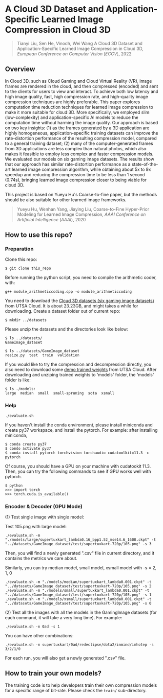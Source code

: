 # A Cloud 3D Dataset and Application-Specific Learned Image Compression in Cloud 3D

> Tianyi Liu, Sen He, Vinodh, Wei Wang
> A Cloud 3D Dataset and Application-Specific Learned Image Compression in Cloud 3D,
> <i>European Conference on Computer Vision</i> (<i>ECCV</i>), 2022
## Overview
In Cloud 3D, such as Cloud Gaming and Cloud Virtual Reality (VR), image frames are rendered in the cloud, and then compressed (encoded) and sent to the clients for users to view and interact. To achieve both low latency and high image quality, fast, high compression rate, and high-quality image compression techniques are highly preferable. This paper explores computation time reduction techniques for learned image compression to make it more suitable for cloud 3D. More specifically, we employed slim (low-complexity) and application-specific AI models to reduce the computation time without harming the image quality. Our approach is based on two key insights: (1) as the frames generated by a 3D application are highly homogeneous, application-specific training datasets can improve the rate-distortion performance of the resulting compression model, compared to a general training dataset; (2) many of the computer-generated frames from 3D applications are less complex than natural photos, which also makes it feasible to employ less complex and faster compression models. We evaluated our models on six gaming image datasets. The results show that our approach has similar rate-distortion performance as a state-of-the-art learned image compression algorithm, while obtaining about 5x to 9x speedup and reducing the compression time to be less than 1 second (0.74s), bringing learned image compression closer to being viable for cloud 3D.

This project is based on Yueyu Hu's Coarse-to-fine paper, but the methods should be also suitable for other learned image frameworks.
> Yueyu Hu, Wenhan Yang, Jiaying Liu, 
> Coarse-to-Fine Hyper-Prior Modeling for Learned Image Compression,
> <i>AAAI Conference on Artificial Intelligence</i> (<i>AAAI</i>), 2020
 
## How to use this repo?
### Preparation

Clone this repo:

```$ git clone this_repo```

Before running the python script, you need to compile the arithmetic coder, with:

```g++ module_arithmeticcoding.cpp -o module_arithmeticcoding```

You need to download the <a href="https://utsacloud-my.sharepoint.com/:u:/g/personal/wei_wang_utsa_edu/EROyq4JeQlxLuhWIFD-RFZ8BR69M1fiQk6HhhaoAE_TZnA?e=iJS5nJ">Cloud 3D datasets (six gaming image datasets)</a> from UTSA Cloud. It is about 23.23GB, and might takes a while for downloading.
Create a dataset folder out of current repo:

```$ mkdir ../datasets```

Please unzip the datasets and the directories look like below:

```
$ ls ../datasets/
GameImage_dataset

$ ls ../datasets/GameImage_dataset
resize.py  test  train  validation
```

If you would like to try the compression and decompression directly, you also need to download some <a href="https://utsacloud-my.sharepoint.com/:u:/g/personal/wei_wang_utsa_edu/EbBE6_Gv0PRLghkT9l8r5t0B1abY2cNv9hEZZgWm28PDAg?e=SnWscC">demo trained weights</a> from UTSA Cloud. After downloading and unziping trained weights to 'models' folder, the 'models' folder is like:
```
$ ls ./models:
large  median  small  small-spruning  sota  xsmall
```
### Help
```./evaluate.sh```

If you haven't install the conda environment, please install miniconda and create py37 workspace, and install the pytorch. For example: after installing miniconda, 
```
$ conda create py37
$ condo activate py37
$ conda install pytorch torchvision torchaudio cudatoolkit=11.3 -c pytorch
```
Of course, you should have a GPU on your machine with cudatookit 11.3.
Then, you can try the following commands to see if GPU works well with pytorch.
```
$ python
>>> import torch
>>> torch.cuda.is_available()
```
### Encoder & Decoder (GPU Mode)
(1) Test single image with single model:

Test 105.png with large model:

```./evaluate.sh -m "./models/large/supertuxkart_lambda0.16_bpp1.52_mse14.6_1600.ckpt" -t "../datasets/GameImage_dataset/test/supertuxkart-720p/105.png" -s 3```

Then, you will find a newly generated ".csv" file in current directory, and it contains the metrics we care about.

Similarly, you can try median model, small model, xsmall model with -s = 2, 1, 0

```
./evaluate.sh -m "./models/median/supertuxkart_lambda0.001.ckpt" -t "../datasets/GameImage_dataset/test/supertuxkart-720p/105.png" -s 2
./evaluate.sh -m "./models/small/supertuxkart_lambda0.001.ckpt" -t "../datasets/GameImage_dataset/test/supertuxkart-720p/105.png" -s 1
./evaluate.sh -m "./models/xsmall/supertuxkart_lambda0.001.ckpt" -t "../datasets/GameImage_dataset/test/supertuxkart-720p/105.png" -s 0
```

(2) Test all the images with all the models in the GamingImage datasets (for each command, it will take a very long time). For example:

```./evaluate.sh -n 0ad -s 1```

You can have other combinations:

```./evaluate.sh -n supertuxkart/0ad/redeclipse/dota2/inmind/imhotep -s 3/2/1/0```

For each run, you will also get a newly generated ".csv" file.
## How to train your own models?
The training code is to help developers train their own compression models for a specific range of bit-rate. Please check the ```train/``` sub-directory.
